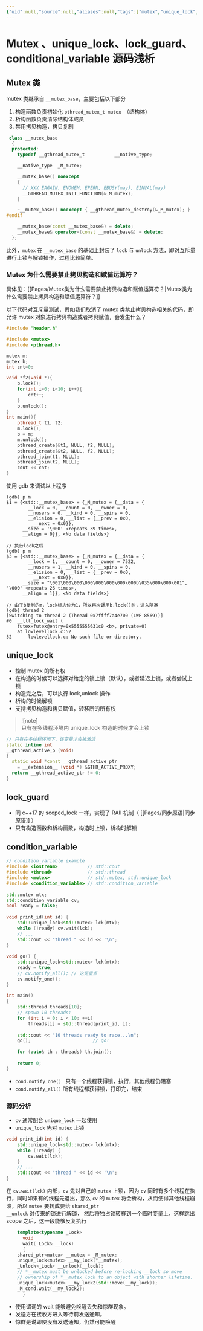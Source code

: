 ```yaml
---
{"uid":null,"source":null,"aliases":null,"tags":["mutex","unique_lock","源码分析","cpp"],"created":"2022-07-04 11:00:51","updated":"2023-03-07 17:10:42","title":"mutex 、unique_lock、lock_guard、conditional_variable 源码浅析","dg-publish":true,"permalink":"/Pages/mutex、unique_lock、lock_guard、conditional_variable 源码浅析/","dgPassFrontmatter":true,"noteIcon":""}
---
```



# Mutex 、unique_lock、lock_guard、conditional_variable 源码浅析

## Mutex 类

mutex 类继承自 `__mutex_base`，主要包括以下部分

1. 构造函数负责初始化 `pthread_mutex_t mutex `（结构体）
2. 析构函数负责清除结构体成员
3. 禁用拷贝构造，拷贝复制

```cpp
 class __mutex_base
  {
  protected:
    typedef __gthread_mutex_t			__native_type;

    __native_type  _M_mutex;

    __mutex_base() noexcept
    {
      // XXX EAGAIN, ENOMEM, EPERM, EBUSY(may), EINVAL(may)
      __GTHREAD_MUTEX_INIT_FUNCTION(&_M_mutex);
    }

    ~__mutex_base() noexcept { __gthread_mutex_destroy(&_M_mutex); }
#endif

    __mutex_base(const __mutex_base&) = delete;
    __mutex_base& operator=(const __mutex_base&) = delete;
  };

```

此外，`mutex` 在 `__mutex_base` 的基础上封装了 `lock` 与 `unlock` 方法，即对互斥量进行上锁与解锁操作，过程比较简单。

### Mutex 为什么需要禁止拷贝构造和赋值运算符？

具体见：[[Pages/Mutex类为什么需要禁止拷贝构造和赋值运算符？\|Mutex类为什么需要禁止拷贝构造和赋值运算符？]]

以下代码对互斥量测试，假如我们取消了 mutex 类禁止拷贝构造相关的代码，即允许 mutex 对象进行拷贝构造或者拷贝赋值，会发生什么？

```cpp
#include "header.h"

#include <mutex>
#include <pthread.h>

mutex m;
mutex b;
int cnt=0;

void *f2(void *){
    b.lock();
    for(int i=0; i<10; i++){
        cnt++;
    }
    b.unlock();
}
int main(){
    pthread_t t1, t2;
    m.lock();
    b = m;
    m.unlock();
    pthread_create(&t1, NULL, f2, NULL);
    pthread_create(&t2, NULL, f2, NULL);
    pthread_join(t1, NULL);
    pthread_join(t2, NULL);
    cout << cnt;
}
```

使用 gdb 来调试以上程序

```
(gdb) p m
$1 = {<std::__mutex_base> = {_M_mutex = {__data = {
        __lock = 0, __count = 0, __owner = 0, 
        __nusers = 0, __kind = 0, __spins = 0, 
        __elision = 0, __list = {__prev = 0x0, 
          __next = 0x0}}, 
      __size = '\000' <repeats 39 times>, 
      __align = 0}}, <No data fields>}

// 执行lock之后
(gdb) p m
$3 = {<std::__mutex_base> = {_M_mutex = {__data = {
        __lock = 1, __count = 0, __owner = 7522, 
        __nusers = 1, __kind = 0, __spins = 0, 
        __elision = 0, __list = {__prev = 0x0, 
          __next = 0x0}}, 
      __size = "\001\000\000\000\000\000\000\000b\035\000\000\001", '\000' <repeats 26 times>, 
      __align = 1}}, <No data fields>}

// 由于b复制的m，lock标志位为1，所以再次调用b.lock()时，进入阻塞
(gdb) thread 2
[Switching to thread 2 (Thread 0x7ffff7a4e700 (LWP 8569))]
#0  __lll_lock_wait (
    futex=futex@entry=0x5555555631c0 <b>, private=0)
    at lowlevellock.c:52
52      lowlevellock.c: No such file or directory.

```

## unique_lock

- 控制 mutex 的所有权  
- 在构造的时候可以选择对给定的锁上锁（默认），或者延迟上锁，或者尝试上锁  
- 构造完之后，可以执行 lock,unlock 操作  
- 析构的时候解锁  
- 支持拷贝构造和拷贝赋值，转移所的所有权

>![note]  
>只有在多线程环境内 unique_lock 构造的时候才会上锁

```cpp
// 只有在多线程环境下，该变量才会被激活
static inline int
__gthread_active_p (void)
{
  static void *const __gthread_active_ptr
    = __extension__ (void *) &GTHR_ACTIVE_PROXY;
  return __gthread_active_ptr != 0;
}
```

## lock_guard

- 同 c++17 的 scoped_lock 一样，实现了 RAII 机制（ [[Pages/同步原语\|同步原语]] ）  
- 只有构造函数和析构函数，构造时上锁，析构时解锁

## condition_variable

```cpp
// condition_variable example
#include <iostream>           // std::cout
#include <thread>             // std::thread
#include <mutex>              // std::mutex, std::unique_lock
#include <condition_variable> // std::condition_variable
 
std::mutex mtx;
std::condition_variable cv;
bool ready = false;
 
void print_id(int id) {
	std::unique_lock<std::mutex> lck(mtx);
	while (!ready) cv.wait(lck);
	// ...
	std::cout << "thread " << id << '\n';
}
 
void go() {
	std::unique_lock<std::mutex> lck(mtx);
	ready = true;
	// cv.notify_all(); // 这是重点
    cv.notify_one();
}
 
int main()
{
	std::thread threads[10];
	// spawn 10 threads:
	for (int i = 0; i < 10; ++i)
		threads[i] = std::thread(print_id, i);
 
	std::cout << "10 threads ready to race...\n";
	go();                       // go!
 
	for (auto& th : threads) th.join();
 
	return 0;
}
```

- `cond.notify_one() ` 只有一个线程获得锁，执行，其他线程仍阻塞  
- `cond.notify_all()` 所有线程都获得锁，打印完，结束

### 源码分析

- `cv` 通常配合 `unique_lock` 一起使用  
- `unique_lock` 先对 `mutex` 上锁

```cpp
void print_id(int id) {
	std::unique_lock<std::mutex> lck(mtx);
	while (!ready) {
		cv.wait(lck);
	}
	// ...
	std::cout << "thread " << id << '\n';
}
```

在 `cv.wait(lck)` 内部，`cv` 先对自己的 `mutex` 上锁，因为 `cv` 同时有多个线程在执行，同时如果有的线程先退出，那么 `cv` 的 `mutex` 将会析构，从而使得其他线程崩溃，所以 `mutex` 要转成要给 `shared_ptr`  
`__unlock` 对传来的锁进行解锁， 然后将独占锁转移到一个临时变量上，这样跳出 scope 之后，这一段能够反复执行

```cpp
    template<typename _Lock>
      void
      wait(_Lock& __lock)
      {
	shared_ptr<mutex> __mutex = _M_mutex;
	unique_lock<mutex> __my_lock(*__mutex);
	_Unlock<_Lock> __unlock(__lock);
	// *__mutex must be unlocked before re-locking __lock so move
	// ownership of *__mutex lock to an object with shorter lifetime.
	unique_lock<mutex> __my_lock2(std::move(__my_lock));
	_M_cond.wait(__my_lock2);
      }

```

- 使用谓词的 wait 能够避免唤醒丢失和惊群现象。
- 发送方在接收方进入等待前发送通知。
- 惊群是说即使没有发送通知，仍然可能唤醒
